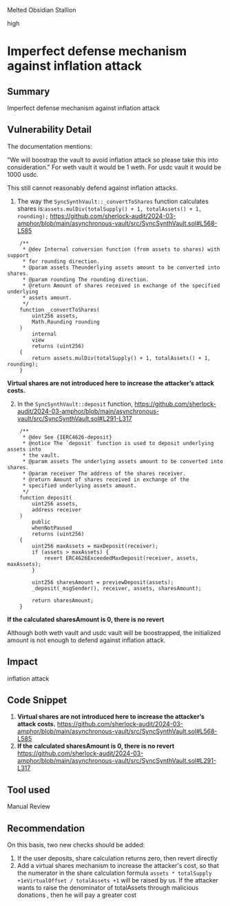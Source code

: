 Melted Obsidian Stallion

high

# Imperfect defense mechanism against inflation attack

## Summary
Imperfect defense mechanism against inflation attack

## Vulnerability Detail
The documentation mentions:

"We will boostrap the vault to avoid inflation attack so please take this into consideration."
For weth vault it would be 1 weth.
For usdc vault it would be 1000 usdc.

This still cannot reasonably defend against inflation attacks.

1. The way the `SyncSynthVault::_convertToShares` function  calculates shares is:`assets.mulDiv(totalSupply() + 1, totalAssets() + 1, rounding);` https://github.com/sherlock-audit/2024-03-amphor/blob/main/asynchronous-vault/src/SyncSynthVault.sol#L568-L585 
```solidity
    /**
     * @dev Internal conversion function (from assets to shares) with support
     * for rounding direction.
     * @param assets Theunderlying assets amount to be converted into shares.
     * @param rounding The rounding direction.
     * @return Amount of shares received in exchange of the specified underlying
     * assets amount.
     */
    function _convertToShares(
        uint256 assets,
        Math.Rounding rounding
    )
        internal
        view
        returns (uint256)
    {
        return assets.mulDiv(totalSupply() + 1, totalAssets() + 1, rounding);
    }
```

**Virtual shares are not introduced here to increase the attacker’s attack costs.**

2. In the `SyncSynthVault::deposit` function, https://github.com/sherlock-audit/2024-03-amphor/blob/main/asynchronous-vault/src/SyncSynthVault.sol#L291-L317

```solidity
    /**
     * @dev See {IERC4626-deposit}
     * @notice The `deposit` function is used to deposit underlying assets into
     * the vault.
     * @param assets The underlying assets amount to be converted into shares.
     * @param receiver The address of the shares receiver.
     * @return Amount of shares received in exchange of the
     * specified underlying assets amount.
     */
    function deposit(
        uint256 assets,
        address receiver
    )
        public
        whenNotPaused
        returns (uint256)
    {
        uint256 maxAssets = maxDeposit(receiver);
        if (assets > maxAssets) {
            revert ERC4626ExceededMaxDeposit(receiver, assets, maxAssets);
        }

        uint256 sharesAmount = previewDeposit(assets);
        _deposit(_msgSender(), receiver, assets, sharesAmount);

        return sharesAmount;
    }
```

**If the calculated sharesAmount is 0, there is no revert**

Although both weth vault and usdc vault will be boostrapped, the initialized amount is not enough to defend against inflation attack.

## Impact
inflation attack

## Code Snippet
1. **Virtual shares are not introduced here to increase the attacker’s attack costs.**
https://github.com/sherlock-audit/2024-03-amphor/blob/main/asynchronous-vault/src/SyncSynthVault.sol#L568-L585
2. **If the calculated sharesAmount is 0, there is no revert**
https://github.com/sherlock-audit/2024-03-amphor/blob/main/asynchronous-vault/src/SyncSynthVault.sol#L291-L317

## Tool used

Manual Review

## Recommendation
On this basis, two new checks should be added:

1. If the user deposits, share calculation returns zero, then revert directly
5. Add a virtual shares mechanism to increase the attacker's cost, so that the numerator in the share calculation formula `assets * totalSupply +1eVirtualOffset / totalAssets +1` will be raised by us. If the attacker wants to raise the denominator of totalAssets through malicious donations , then he will pay a greater cost